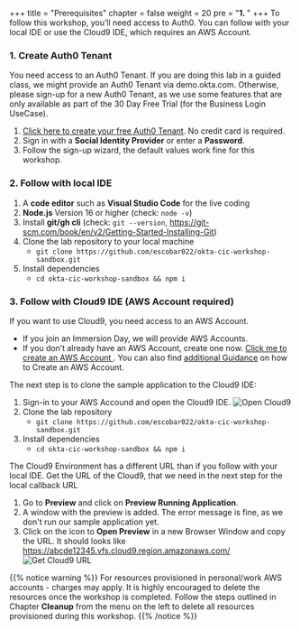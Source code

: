 +++
title = "Prerequisites"
chapter = false
weight = 20
pre = "<b>1. </b>"
+++
To follow this workshop, you’ll need access to Auth0. You can follow with your local IDE or use the Cloud9 IDE, which requires an AWS Account.

### 1. Create Auth0 Tenant
You need access to an Auth0 Tenant. If you are doing this lab in a guided class, we might provide an Auth0 Tenant via demo.okta.com. Otherwise, please sign-up for a new Auth0 Tenant, as we use some features that are only available as part of the 30 Day Free Trial (for the Business Login UseCase).

1. [Click here to create your free Auth0 Tenant](https://auth0.com/signup). No credit card is required.
2. Sign in with a **Social Identity Provider** or enter a **Password**.
3. Follow the sign-up wizard, the default values work fine for this workshop.

### 2. Follow with local IDE
1. A **code editor** such as **Visual Studio Code** for the live coding
2. **Node.js** Version 16 or higher (check: `node -v`)
3. Install **git/gh cli** (check: `git --version`, https://git-scm.com/book/en/v2/Getting-Started-Installing-Git)
4. Clone the lab repository to your local machine
    - `git clone https://github.com/escobar022/okta-cic-workshop-sandbox.git`
5. Install dependencies
    - `cd okta-cic-workshop-sandbox && npm i`

### 3. Follow with Cloud9 IDE (AWS Account required)
If you want to use Cloud9, you need access to an AWS Account.
- If you join an Immersion Day, we will provide AWS Accounts.
- If you don’t already have an AWS Account, create one now.
[Click me to create an AWS Account ](https://aws.amazon.com/getting-started/). You can also find [additional Guidance](https://aws.amazon.com/premiumsupport/knowledge-center/create-and-activate-aws-account/) on how to Create an AWS Account.

The next step is to clone the sample application to the Cloud9 IDE:
1. Sign-in to your AWS Accound and open the Cloud9 IDE.
![Open Cloud9](images/10_10_open_cloud9.png)
2. Clone the lab repository
    - `git clone https://github.com/escobar022/okta-cic-workshop-sandbox.git`
3. Install dependencies
    - `cd okta-cic-workshop-sandbox && npm i`

The Cloud9 Environment has a different URL than if you follow with your local IDE. Get the URL of the Cloud9, that we need in the next step for the local callback URL
1. Go to **Preview** and click on **Preview Running Application**.
2. A window with the preview is added. The error message is fine, as we don't run our sample application yet.
3. Click on the icon to **Open Preview** in a new Browser Window and copy the URL. It should looks like https://abcde12345.vfs.cloud9.region.amazonaws.com/
![Get Cloud9 URL](images/10_20_get_cloud9_url.png)

{{% notice warning %}}
For resources provisioned in personal/work AWS accounts - charges may apply. It is highly encouraged to delete the resources once the workshop is completed.
Follow the steps outlined in Chapter **Cleanup** from the menu on the left to delete all resources provisioned during this workshop.
{{% /notice %}}